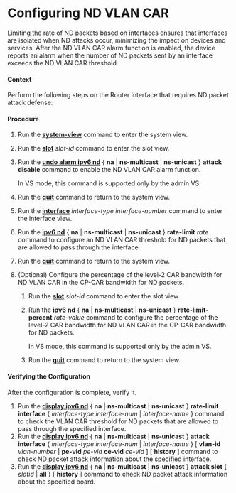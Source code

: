 Configuring ND VLAN CAR
=======================

Limiting the rate of ND packets based on interfaces ensures that interfaces are isolated when ND attacks occur, minimizing the impact on devices and services. After the ND VLAN CAR alarm function is enabled, the device reports an alarm when the number of ND packets sent by an interface exceeds the ND VLAN CAR threshold.

#### Context

Perform the following steps on the Router interface that requires ND packet attack defense:


#### Procedure

1. Run the [**system-view**](cmdqueryname=system-view) command to enter the system view.
2. Run the [**slot**](cmdqueryname=slot) *slot-id* command to enter the slot view.
3. Run the [**undo alarm ipv6 nd**](cmdqueryname=undo+alarm+ipv6+nd+na+ns-multicast+ns-unicast+attack+disable) { **na** | **ns-multicast** | **ns-unicast** } **attack disable** command to enable the ND VLAN CAR alarm function.
   
   
   
   In VS mode, this command is supported only by the admin VS.
4. Run the [**quit**](cmdqueryname=quit) command to return to the system view.
5. Run the [**interface**](cmdqueryname=interface) *interface-type* *interface-number* command to enter the interface view.
6. Run the [**ipv6 nd**](cmdqueryname=ipv6+nd+na+ns-multicast+ns-unicast+rate-limit) { **na** | **ns-multicast** | **ns-unicast** } **rate-limit** *rate* command to configure an ND VLAN CAR threshold for ND packets that are allowed to pass through the interface.
7. Run the [**quit**](cmdqueryname=quit) command to return to the system view.
8. (Optional) Configure the percentage of the level-2 CAR bandwidth for ND VLAN CAR in the CP-CAR bandwidth for ND packets.
   1. Run the [**slot**](cmdqueryname=slot) *slot-id* command to enter the slot view.
   2. Run the [**ipv6 nd**](cmdqueryname=ipv6+nd+na+ns-multicast+ns-unicast+rate-limit-percent) { **na** | **ns-multicast** | **ns-unicast** } **rate-limit-percent** *rate-value* command to configure the percentage of the level-2 CAR bandwidth for ND VLAN CAR in the CP-CAR bandwidth for ND packets.
      
      
      
      In VS mode, this command is supported only by the admin VS.
   3. Run the [**quit**](cmdqueryname=quit) command to return to the system view.

#### Verifying the Configuration

After the configuration is complete, verify it.

1. Run the [**display ipv6 nd**](cmdqueryname=display+ipv6+nd+na+ns-multicast+ns-unicast+rate-limit+interface) { **na** | **ns-multicast** | **ns-unicast** } **rate-limit interface** { *interface-type* *interface-num* | *interface-name* } command to check the VLAN CAR threshold for ND packets that are allowed to pass through the specified interface.
2. Run the [**display ipv6 nd**](cmdqueryname=display+ipv6+nd+na+ns-multicast+ns-unicast+attack+interface) { **na** | **ns-multicast** | **ns-unicast** } **attack interface** { *interface-type* *interface-num* | *interface-name* } [ **vlan-id** *vlan-number* | **pe-vid** *pe-vid* **ce-vid** *ce-vid* ] [ **history** ] command to check ND packet attack information about the specified interface.
3. Run the [**display ipv6 nd**](cmdqueryname=display+ipv6+nd+na+ns-multicast+ns-unicast+attack+slot+all) { **na** | **ns-multicast** | **ns-unicast** } **attack slot** { *slotid* | **all** } [ **history** ] command to check ND packet attack information about the specified board.